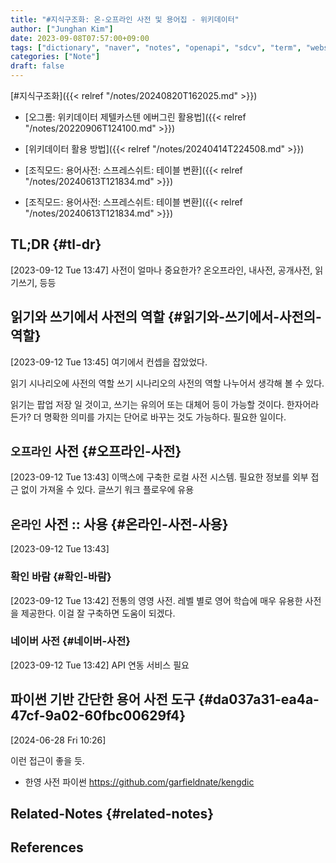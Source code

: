 ```yaml
---
title: "#지식구조화: 온-오프라인 사전 및 용어집 - 위키데이터"
author: ["Junghan Kim"]
date: 2023-09-08T07:57:00+09:00
tags: ["dictionary", "naver", "notes", "openapi", "sdcv", "term", "webster", "wikidata", "wordreference"]
categories: ["Note"]
draft: false
---
```


[#지식구조화]({{< relref "/notes/20240820T162025.md" >}})

-   [오그롬: 위키데이터 제텔카스텐 에버그린 활용법]({{< relref "/notes/20220906T124100.md" >}})
-   [위키데이터 활용 방법]({{< relref "/notes/20240414T224508.md" >}})
-   [조직모드: 용어사전: 스프레스쉬트: 테이블 변환]({{< relref "/notes/20240613T121834.md" >}})

-   [조직모드: 용어사전: 스프레스쉬트: 테이블 변환]({{< relref "/notes/20240613T121834.md" >}})


## TL;DR {#tl-dr}

<span class="timestamp-wrapper"><span class="timestamp">[2023-09-12 Tue 13:47]</span></span> 사전이 얼마나 중요한가? 온오프라인, 내사전, 공개사전, 읽기쓰기, 등등


## 읽기와 쓰기에서 사전의 역할 {#읽기와-쓰기에서-사전의-역할}

<span class="timestamp-wrapper"><span class="timestamp">[2023-09-12 Tue 13:45]</span></span> 여기에서 컨셉을 잡았었다.

읽기 시나리오에 사전의 역할 쓰기 시나리오의 사전의 역할 나누어서 생각해 볼 수 있다.

읽기는 팝업 저장 일 것이고, 쓰기는 유의어 또는 대체어 등이 가능할 것이다. 한자어라든가? 더 명확한 의미를 가지는 단어로 바꾸는 것도 가능하다. 필요한 일이다.


## `오프라인` 사전 {#오프라인-사전}

<span class="timestamp-wrapper"><span class="timestamp">[2023-09-12 Tue 13:43]</span></span> 이맥스에 구축한 로컬 사전 시스템. 필요한 정보를 외부 접근 없이 가져올 수 있다. 글쓰기 워크 플로우에 유용


## `온라인` 사전 ::  사용 {#온라인-사전-사용}

<span class="timestamp-wrapper"><span class="timestamp">[2023-09-12 Tue 13:43]</span></span>


### 확인 바람 {#확인-바람}

<span class="timestamp-wrapper"><span class="timestamp">[2023-09-12 Tue 13:42] </span></span> 전통의 영영 사전. 레벨 별로 영어 학습에 매우 유용한 사전을 제공한다. 이걸 잘 구축하면 도움이 되겠다.


### 네이버 사전 {#네이버-사전}

<span class="timestamp-wrapper"><span class="timestamp">[2023-09-12 Tue 13:42]</span></span> API 연동 서비스 필요


## 파이썬 기반 간단한 용어 사전 도구 {#da037a31-ea4a-47cf-9a02-60fbc00629f4}

<span class="timestamp-wrapper"><span class="timestamp">[2024-06-28 Fri 10:26]</span></span>

이런 접근이 좋을 듯.

-   한영 사전 파이썬 <https://github.com/garfieldnate/kengdic>


## Related-Notes {#related-notes}

## References

<style>.csl-entry{text-indent: -1.5em; margin-left: 1.5em;}</style><div class="csl-bib-body">
</div>
